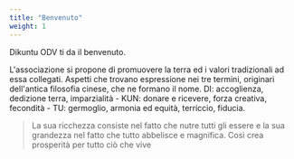 ```yaml
---
title: "Benvenuto"
weight: 1
---
```


Dikuntu ODV ti da il benvenuto. <br>


L'associazione si propone di promuovere la terra ed i valori tradizionali
ad essa collegati. Aspetti che trovano espressione nei tre termini, originari
dell'antica filosofia cinese, che ne formano il nome. DI: accoglienza, dedizione terra,
imparzialità - KUN: donare e ricevere, forza creativa, fecondità - TU: germoglio,
armonia ed equità, terriccio, fiducia.


   > La sua ricchezza consiste nel fatto che nutre tutti gli essere e la sua grandezza nel fatto che tutto abbelisce e magnifica. Così crea prosperità per tutto ciò che vive 

